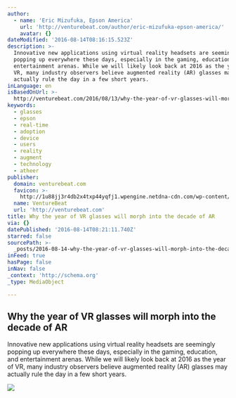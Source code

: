 ```yaml
---
author:
  - name: 'Eric Mizufuka, Epson America'
    url: 'http://venturebeat.com/author/eric-mizufuka-epson-america/'
    avatar: {}
dateModified: '2016-08-14T08:16:15.523Z'
description: >-
  Innovative new applications using virtual reality headsets are seemingly
  popping up everywhere these days, especially in the gaming, education, and
  entertainment arenas. While we will likely look back at 2016 as the year of
  VR, many industry observers believe augmented reality (AR) glasses may
  actually rule the day in a few short years.
inLanguage: en
isBasedOnUrl: >-
  http://venturebeat.com/2016/08/13/why-the-year-of-vr-glasses-will-morph-into-the-decade-of-ar/
keywords:
  - glasses
  - epson
  - real-time
  - adoption
  - device
  - users
  - reality
  - augment
  - technology
  - atheer
publisher:
  domain: venturebeat.com
  favicon: >-
    http://1u88jj3r4db2x4txp44yqfj1.wpengine.netdna-cdn.com/wp-content/themes/vbnews/img/favicon.ico
  name: VentureBeat
  url: 'http://venturebeat.com'
title: Why the year of VR glasses will morph into the decade of AR
via: {}
datePublished: '2016-08-14T08:21:11.740Z'
starred: false
sourcePath: >-
  _posts/2016-08-14-why-the-year-of-vr-glasses-will-morph-into-the-decade-of-ar.md
inFeed: true
hasPage: false
inNav: false
_context: 'http://schema.org'
_type: MediaObject

---
```

<article style=""><h1>Why the year of VR glasses will morph into the decade of AR</h1><p>Innovative new applications using virtual reality headsets are seemingly popping up everywhere these days, especially in the gaming, education, and entertainment arenas. While we will likely look back at 2016 as the year of VR, many industry observers believe augmented reality (AR) glasses may actually rule the day in a few short years.</p><img src="http://1u88jj3r4db2x4txp44yqfj1.wpengine.netdna-cdn.com/wp-content/uploads/2016/08/augmented-reality-glasses-780x364.jpg" /></article>
